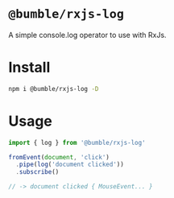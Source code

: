 # `@bumble/rxjs-log`

A simple console.log operator to use with RxJs. 

# Install

```sh
npm i @bumble/rxjs-log -D
```

# Usage

```javascript
import { log } from '@bumble/rxjs-log'

fromEvent(document, 'click')
  .pipe(log('document clicked'))
  .subscribe()

// -> document clicked { MouseEvent... }
```
